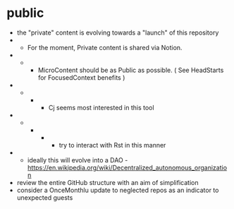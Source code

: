 # public
* the "private" content is evolving towards a "launch" of this repository
* * For the moment, Private content is shared via Notion.
* * * MicroContent should be as Public as possible.  ( See HeadStarts for FocusedContext benefits )
* * * * Cj seems most interested in this tool
* * * * * try to interact with Rst in this manner
* * ideally this will evolve into a DAO - https://en.wikipedia.org/wiki/Decentralized_autonomous_organization
* review the entire GitHub structure with an aim of simplification
* consider a OnceMonthlu update to neglected repos as an indicator to unexpected guests
